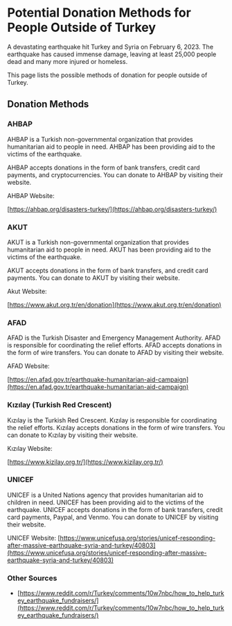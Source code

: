 # Potential Donation Methods for People Outside of Turkey

A devastating earthquake hit Turkey and Syria on February 6, 2023. The earthquake has caused immense damage, leaving at least 25,000 people dead and many more injured or homeless.

This page lists the possible methods of donation for people outside of Turkey.

## Donation Methods

### AHBAP

AHBAP is a Turkish non-governmental organization that provides humanitarian aid to people in need. AHBAP has been providing aid to the victims of the earthquake.

AHBAP accepts donations in the form of bank transfers, credit card payments, and cryptocurrencies. You can donate to AHBAP by visiting their website.

AHBAP Website:

[https://ahbap.org/disasters-turkey/](https://ahbap.org/disasters-turkey/)

### AKUT

AKUT is a Turkish non-governmental organization that provides humanitarian aid to people in need. AKUT has been providing aid to the victims of the earthquake.

AKUT accepts donations in the form of bank transfers, and credit card payments. You can donate to AKUT by visiting their website.

Akut Website:

[https://www.akut.org.tr/en/donation](https://www.akut.org.tr/en/donation)

### AFAD

AFAD is the Turkish Disaster and Emergency Management Authority. AFAD is responsible for coordinating the relief efforts. AFAD accepts donations in the form of wire transfers. You can donate to AFAD by visiting their website.

AFAD Website:

[https://en.afad.gov.tr/earthquake-humanitarian-aid-campaign](https://en.afad.gov.tr/earthquake-humanitarian-aid-campaign)

### Kızılay (Turkish Red Crescent)

Kızılay is the Turkish Red Crescent. Kızılay is responsible for coordinating the relief efforts. Kızılay accepts donations in the form of wire transfers. You can donate to Kızılay by visiting their website.

Kızılay Website:

[https://www.kizilay.org.tr/](https://www.kizilay.org.tr/)

### UNICEF

UNICEF is a United Nations agency that provides humanitarian aid to children in need. UNICEF has been providing aid to the victims of the earthquake. UNICEF accepts donations in the form of bank transfers, credit card payments, Paypal, and Venmo. You can donate to UNICEF by visiting their website.

UNICEF Website: [https://www.unicefusa.org/stories/unicef-responding-after-massive-earthquake-syria-and-turkey/40803](https://www.unicefusa.org/stories/unicef-responding-after-massive-earthquake-syria-and-turkey/40803)

### Other Sources

* [https://www.reddit.com/r/Turkey/comments/10w7nbc/how_to_help_turkey_earthquake_fundraisers/](https://www.reddit.com/r/Turkey/comments/10w7nbc/how_to_help_turkey_earthquake_fundraisers/)
